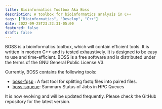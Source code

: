 ```yaml
---
title: Bioinformatics Toolbox Aka Boss
description: A toolbox for bioinformatics analysis in C++
tags: ["Bioinformatics", "Develop", "C++"]
date: 2022-09-25T23:22:31-05:00
featured: false
draft: false
---
```


BOSS is a bioinformatics toolbox, which will contain efficient tools. It is written in modern C++ and is tested exhaustively. It is designed to be easy to use and time-efficient. BOSS is a free software and is distributed under the terms of the GNU General Public License V3.

Currently, BOSS contains the following tools:

- [boss-fqsp](https://github.com/cauliyang/boss/blob/master/document/boss-fqsp.md) : A fast tool for splitting fastq files into paired files.
- [boss-squeue](https://github.com/cauliyang/boss/blob/master/document/boss-squeue.md): Summary Status of Jobs in HPC Queues

It is now evolving and will be updated frequently. Please check the GitHub repository for the latest version.
